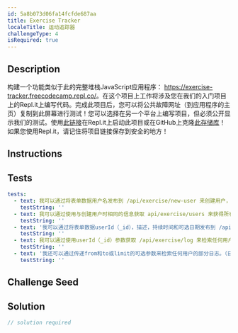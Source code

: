 ```yaml
---
id: 5a8b073d06fa14fcfde687aa
title: Exercise Tracker
localeTitle: 运动追踪器
challengeType: 4
isRequired: true
---
```


## Description
<section id='description'> 构建一个功能类似于此的完整堆栈JavaScript应用程序： <a href='https://exercise-tracker.freecodecamp.repl.co/' target='_blank'>https://exercise-tracker.freecodecamp.repl.co/</a>。在这个项目上工作将涉及您在我们的入门项目上的Repl.it上编写代码。完成此项目后，您可以将公共故障网址（到应用程序的主页）复制到此屏幕进行测试！您可以选择在另一个平台上编写项目，但必须公开显示我们的测试。使用<a href='https://repl.it/github/freeCodeCamp/boilerplate-project-exercisetracker' target='_blank'>此链接</a>在Repl.it上启动此项目或在GitHub上克隆<a href='https://github.com/freeCodeCamp/boilerplate-project-exercisetracker/'>此存储库</a>！如果您使用Repl.it，请记住将项目链接保存到安全的地方！
</section>

## Instructions
<section id='instructions'> 

</section>

## Tests
<section id='tests'>

```yml
tests:
  - text: 我可以通过将表单数据用户名发布到 /api/exercise/new-user 来创建用户，并返回将是具有用户名和<code>_id</code>的对象。
    testString: ''
  - text: 我可以通过使用与创建用户时相同的信息获取 api/exercise/users 来获得所有用户的数组。
    testString: ''
  - text: '我可以通过将表单数据userId（_id），描述，持续时间和可选日期发布到 /api/exercise/add 来向任何用户添加练习。如果没有提供日期，它将使用当前日期。应用程序将返回添加了练习字段的用户对象。'
    testString: ''
  - text: 我可以通过使用userId（_id）参数获取 /api/exercise/log 来检索任何用户的完整练习日志。应用程序将返回添加了数组日志和计数（总运动计数）的用户对象。
    testString: ''
  - text: '我还可以通过传递from和to或limit的可选参数来检索任何用户的部分日志。（日期格式yyyy-mm-dd，limit = int）'
    testString: ''

```

</section>

## Challenge Seed
<section id='challengeSeed'>

</section>

## Solution
<section id='solution'>

```js
// solution required
```

</section>
